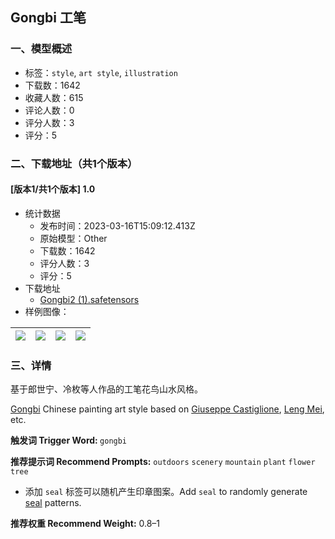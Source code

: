 ## Gongbi 工笔
### 一、模型概述

- 标签：`style`, `art style`, `illustration`
- 下载数：1642
- 收藏人数：615
- 评论人数：0
- 评分人数：3
- 评分：5

### 二、下载地址（共1个版本）

#### [版本1/共1个版本] 1.0

- 统计数据
  - 发布时间：2023-03-16T15:09:12.413Z
  - 原始模型：Other
  - 下载数：1642
  - 评分人数：3
  - 评分：5
- 下载地址
  - [Gongbi2 (1).safetensors](https://civitai.com/api/download/models/24136)
- 样例图像：

| <img src="https://image.civitai.com/xG1nkqKTMzGDvpLrqFT7WA/bf1f54fa-61cb-4460-d2e1-9c040cd20e00/width=450/262232.jpeg" /> | <img src="https://image.civitai.com/xG1nkqKTMzGDvpLrqFT7WA/34856126-5847-4616-94ea-39f45ad9ff00/width=450/262561.jpeg" /> | <img src="https://image.civitai.com/xG1nkqKTMzGDvpLrqFT7WA/bae6b495-ac76-487e-a3f3-f526d75f2700/width=450/262562.jpeg" /> | <img src="https://image.civitai.com/xG1nkqKTMzGDvpLrqFT7WA/957e869b-760e-4dc0-bc50-724233a2e200/width=450/262560.jpeg" /> |
| ---- | ---- | ---- | ---- |


### 三、详情
<p>基于郎世宁、冷枚等人作品的工笔花鸟山水风格。</p><p><a target="_blank" rel="ugc" href="https://en.wikipedia.org/wiki/Gongbi">Gongbi</a> Chinese painting art style based on <a target="_blank" rel="ugc" href="https://en.wikipedia.org/wiki/Giuseppe_Castiglione_(Jesuit_painter)">Giuseppe Castiglione</a>, <a target="_blank" rel="ugc" href="https://en.wikipedia.org/wiki/Leng_Mei">Leng Mei</a>, etc.</p><p></p><p><strong>触发词 Trigger Word: </strong><code>gongbi</code></p><p><strong>推荐提示词 Recommend Prompts:</strong> <code>outdoors</code> <code>scenery</code> <code>mountain</code> <code>plant</code> <code>flower</code> <code>tree</code></p><ul><li><p>添加 <code>seal</code> 标签可以随机产生印章图案。Add <code>seal</code> to randomly generate <a target="_blank" rel="ugc" href="https://en.wikipedia.org/wiki/Seal_(East_Asia)">seal</a> patterns.</p></li></ul><p></p><p><strong>推荐权重 Recommend Weight:</strong> 0.8–1</p>